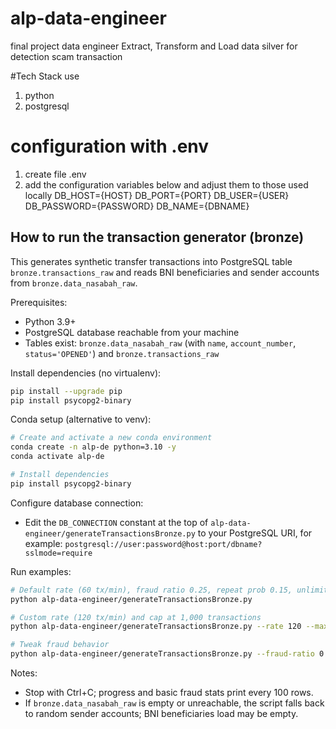 # alp-data-engineer
final project data engineer
Extract, Transform and Load data silver for detection scam transaction

#Tech Stack use
1. python
2. postgresql

# configuration with .env
1. create file .env
2. add the configuration variables below and adjust them to those used locally
DB_HOST={HOST}
DB_PORT={PORT}
DB_USER={USER}
DB_PASSWORD={PASSWORD}
DB_NAME={DBNAME}

## How to run the transaction generator (bronze)

This generates synthetic transfer transactions into PostgreSQL table `bronze.transactions_raw` and reads BNI beneficiaries and sender accounts from `bronze.data_nasabah_raw`.

Prerequisites:
- Python 3.9+
- PostgreSQL database reachable from your machine
- Tables exist: `bronze.data_nasabah_raw` (with `name`, `account_number`, `status='OPENED'`) and `bronze.transactions_raw`

Install dependencies (no virtualenv):
```bash
pip install --upgrade pip
pip install psycopg2-binary
```

Conda setup (alternative to venv):
```bash
# Create and activate a new conda environment
conda create -n alp-de python=3.10 -y
conda activate alp-de

# Install dependencies
pip install psycopg2-binary
```

Configure database connection:
- Edit the `DB_CONNECTION` constant at the top of `alp-data-engineer/generateTransactionsBronze.py` to your PostgreSQL URI, for example:
  `postgresql://user:password@host:port/dbname?sslmode=require`

Run examples:
```bash
# Default rate (60 tx/min), fraud ratio 0.25, repeat prob 0.15, unlimited until Ctrl+C
python alp-data-engineer/generateTransactionsBronze.py

# Custom rate (120 tx/min) and cap at 1,000 transactions
python alp-data-engineer/generateTransactionsBronze.py --rate 120 --max-transactions 1000

# Tweak fraud behavior
python alp-data-engineer/generateTransactionsBronze.py --fraud-ratio 0.3 --repeat-prob 0.2
```

Notes:
- Stop with Ctrl+C; progress and basic fraud stats print every 100 rows.
- If `bronze.data_nasabah_raw` is empty or unreachable, the script falls back to random sender accounts; BNI beneficiaries load may be empty.
